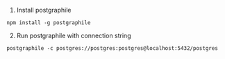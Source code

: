 1. Install postgraphile

`npm install -g postgraphile`

2. Run postgraphile with connection string

`postgraphile -c postgres://postgres:postgres@localhost:5432/postgres`
